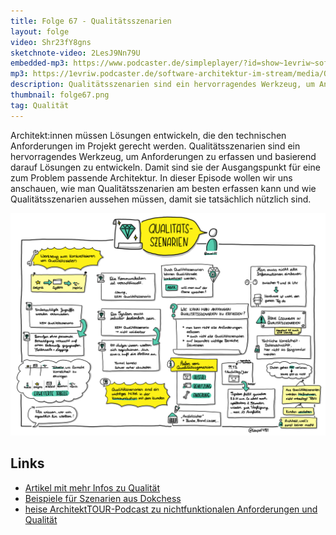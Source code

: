 ```yaml
---
title: Folge 67 - Qualitätsszenarien 
layout: folge
video: Shr23fY8gns
sketchnote-video: 2LesJ9Nn79U
embedded-mp3: https://www.podcaster.de/simpleplayer/?id=show~1evriw~software-architektur-im-stream~pod-60f54b6eab9d9286359833&v=1626688471
mp3: https://1evriw.podcaster.de/software-architektur-im-stream/media/Qualitaetsszenarien(1).mp3
description: Qualitätsszenarien sind ein hervorragendes Werkzeug, um Anforderungen zu erfassen und basierend darauf Lösungen zu entwickeln.
thumbnail: folge67.png
tag: Qualität
---
```


Architekt:innen müssen Lösungen entwickeln, die den technischen
Anforderungen im Projekt gerecht werden. Qualitätsszenarien sind ein
hervorragendes Werkzeug, um Anforderungen zu erfassen und basierend
darauf Lösungen zu entwickeln. Damit sind sie der Ausgangspunkt für
eine zum Problem passende Architektur. In dieser Episode wollen wir
uns anschauen, wie man Qualitätsszenarien am besten erfassen kann und
wie Qualitätsszenarien aussehen müssen, damit sie tatsächlich nützlich
sind.

![Sketchnotes](/sketchnotes/folge67.jpg)

## Links

* [Artikel mit mehr Infos zu Qualität](https://www.innoq.com/de/articles/2020/01/grundlagen-fuer-software-architektur/)
* [Beispiele für Szenarien aus Dokchess](https://www.dokchess.de/10_qualitaetsszenarien/02_bewertungsszenarien/)
* [heise ArchitektTOUR-Podcast zu nichtfunktionalen Anforderungen und Qualität](https://www.heise.de/developer/artikel/Episode-79-Nichtfunktionale-Anforderungen-und-Qualitaet-4974761.html
)
